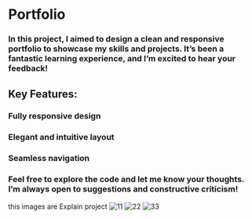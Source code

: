 # Portfolio

### In this project, I aimed to design a clean and responsive portfolio to showcase my skills and projects. It’s been a fantastic learning experience, and I’m excited to hear your feedback!

## Key Features:

### Fully responsive design
### Elegant and intuitive layout
### Seamless navigation
### Feel free to explore the code and let me know your thoughts. I’m always open to suggestions and constructive criticism!

this images are Explain project
![11](https://github.com/user-attachments/assets/181a2d52-cdbb-471d-8e36-c539ee43359a)
![22](https://github.com/user-attachments/assets/e5859f6f-0d43-4f6b-bfd1-57e92504d7f1)
![33](https://github.com/user-attachments/assets/3e553036-a6be-4f64-8fef-4f38b0bbefe8)


